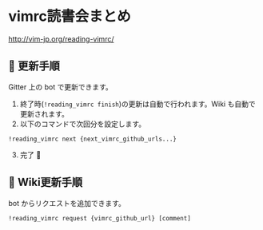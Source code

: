 vimrc読書会まとめ
==================

http://vim-jp.org/reading-vimrc/


:memo: 更新手順
---------------

Gitter 上の bot で更新できます。

1. 終了時(`!reading_vimrc finish`)の更新は自動で行われます。Wiki も自動で更新されます。
2. 以下のコマンドで次回分を設定します。

```
!reading_vimrc next {next_vimrc_github_urls...}
```

3. 完了 :tada:


:book: Wiki更新手順
-----------------------------

bot からリクエストを追加できます。

```
!reading_vimrc request {vimrc_github_url} [comment]
```
